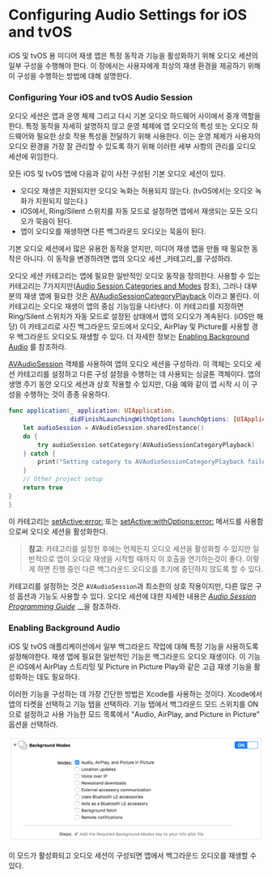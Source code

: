 # Configuring Audio Settings for iOS and tvOS

iOS 및 tvOS 용 미디어 재생 앱은 특정 동작과 기능을 활성화하기 위해 오디오 세션의 일부 구성을 수행해야 한다. 이 장에서는 사용자에게 최상의 재생 환경을 제공하기 위해 이 구성을 수행하는 방법에 대해 설명한다.

### Configuring Your iOS and tvOS Audio Session

오디오 세션은 앱과 운영 체제 그리고 다시 기본 오디오 하드웨어 사이에서 중개 역할을 한다. 특정 동작을 자세히 설명하지 않고 운영 체제에 앱 오디오의 특성 또는 오디오 하드웨어와 필요한 상호 작용 특성을 전달하기 위해 사용한다. 이는 운영 체제가 사용자의 오디오 환경을 가장 잘 관리할 수 있도록 하기 위해 이러한 세부 사항의 관리를 오디오 세션에 위임한다.

모든 iOS 및 tvOS 앱에 다음과 같이 사전 구성된 기본 오디오 세션이 있다.

* 오디오 재생은 지원되지만 오디오 녹화는 허용되지 않는다. \(tvOS에서는 오디오 녹화가 지원되지 않는다.\)
* iOS에서, Ring/Silent 스위치를 자동 모드로 설정하면 앱에서 재생되는 모든 오디오가 묵음이 된다.
* 앱이 오디오를 재생하면 다른 백그라운드 오디오는 묵음이 된다.

기본 오디오 세션에서 많은 유용한 동작을 얻지만, 미디어 재생 앱을 만들 때 필요한 동작은 아니다. 이 동작을 변경하려면 앱의 오디오 세션 _카테고리_를 구성하라.

오디오 세션 카테고리는 앱에 필요한 일반적인 오디오 동작을 정의한다. 사용할 수 있는 카테고리는 7가지지만\([Audio Session Categories and Modes](https://developer.apple.com/library/archive/documentation/Audio/Conceptual/AudioSessionProgrammingGuide/AudioSessionCategoriesandModes/AudioSessionCategoriesandModes.html#//apple_ref/doc/uid/TP40007875-CH10) 참조\), 그러나 대부분의 재생 앱에 필요한 것은 [AVAudioSessionCategoryPlayback](https://developer.apple.com/documentation/avfoundation/avaudiosessioncategoryplayback) 이라고 불린다. 이 카테고리는 오디오 재생이 앱의 중심 기능임을 나타낸다. 이 카테고리를 지정하면 Ring/Silent 스위치가 자동 모드로 설정된 상태에서 앱의 오디오가 계속된다. \(iOS만 해당\) 이 카테고리로 사진 백그라운드 모드에서 오디오, AirPlay 및 Picture를 사용할 경우 백그라운드 오디오도 재생할 수 있다. 더 자세한 정보는 [Enabling Background Audio](https://developer.apple.com/library/archive/documentation/AudioVideo/Conceptual/MediaPlaybackGuide/Contents/Resources/en.lproj/ConfiguringAudioSettings/ConfiguringAudioSettings.html#//apple_ref/doc/uid/TP40016757-CH9-SW4) 를 참조하라.

[AVAudioSession](https://developer.apple.com/documentation/avfoundation/avaudiosession) 객체를 사용하여 앱의 오디오 세션을 구성하라. 이 객체는 오디오 세션 카테고리를 설정하고 다른 구성 설정을 수행하는 데 사용되는 싱글톤 객체이다. 앱의 생명 주기 동안 오디오 세션과 상호 작용할 수 있지만, 다음 예와 같이 앱 시작 시 이 구성을 수행하는 것이 종종 유용하다.

```swift
func application(_ application: UIApplication,
                 didFinishLaunchingWithOptions launchOptions: [UIApplicationLaunchOptionsKey : Any]?) -> Bool {
    let audioSession = AVAudioSession.sharedInstance()
    do {
        try audioSession.setCategory(AVAudioSessionCategoryPlayback)
    } catch {
        print("Setting category to AVAudioSessionCategoryPlayback failed.")
    }
    // Other project setup
    return true
}
}
```

이 카테고리는 [setActive:error:](https://developer.apple.com/documentation/avfoundation/avaudiosession/1616597-setactive) 또는 [setActive:withOptions:error:](https://developer.apple.com/documentation/avfoundation/avaudiosession/1616627-setactive) 메서드를 사용함으로써 오디오 세션을 활성화한다.

> **참고**: 카테고리를 설정한 후에는 언제든지 오디오 세션을 활성화할 수 있지만 일반적으로 앱이 오디오 재생을 시작할 때까지 이 호출을 연기하는것이 좋다. 이렇게 하면 진행 중인 다른 백그라운드 오디오를 조기에 중단하지 않도록 할 수 있다.

카테고리를 설정하는 것은 `AVAudioSession`과 최소한의 상호 작용이지만, 다른 많은 구성 옵션과 기능도 사용할 수 있다. 오디오 세션에 대한 자세한 내용은 [_Audio Session Programming Guide_](https://developer.apple.com/library/archive/documentation/Audio/Conceptual/AudioSessionProgrammingGuide/Introduction/Introduction.html#//apple_ref/doc/uid/TP40007875) __을 참조하라.

### Enabling Background Audio

iOS 및 tvOS 애플리케이션에서 일부 백그라운드 작업에 대해 특정 기능을 사용하도록 설정해야한다. 재생 앱에 필요한 일반적인 기능은 백그라운드 오디오 재생이다. 이 기능은 iOS에서 AirPlay 스트리밍 및 Picture in Picture Play와 같은 고급 재생 기능을 활성화하는 데도 필요하다.

이러한 기능을 구성하는 데 가장 간단한 방법은 Xcode를 사용하는 것이다. Xcode에서 앱의 타켓을 선택하고 기능 탭을 선택하라. 기능 탭에서 백그라운드 모드 스위치를 ON으로 설정하고 사용 가능한 모드 목록에서 "Audio, AirPlay, and Picture in Picture" 옵션을 선택하라.

![](../.gitbook/assets/background_modes_2x.png)

이 모드가 활성화되고 오디오 세션이 구성되면 앱에서 백그라운드 오디오를 재생할 수 있다.

